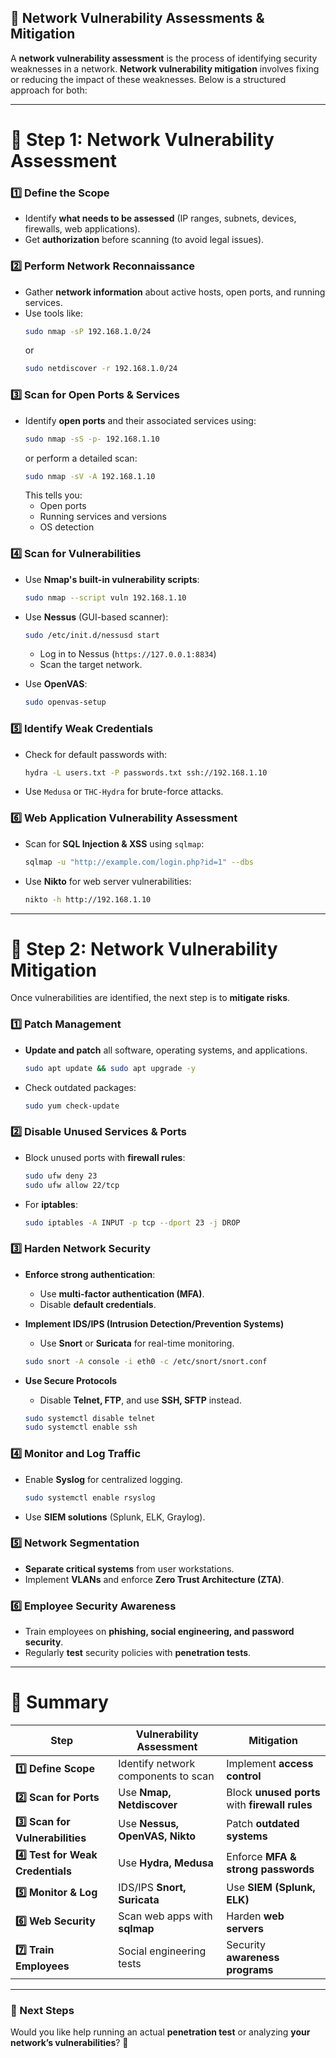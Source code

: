## **🔹 Network Vulnerability Assessments & Mitigation**  

A **network vulnerability assessment** is the process of identifying security weaknesses in a network. **Network vulnerability mitigation** involves fixing or reducing the impact of these weaknesses. Below is a structured approach for both:

---

# **🔹 Step 1: Network Vulnerability Assessment**
### **1️⃣ Define the Scope**
- Identify **what needs to be assessed** (IP ranges, subnets, devices, firewalls, web applications).
- Get **authorization** before scanning (to avoid legal issues).

### **2️⃣ Perform Network Reconnaissance**
- Gather **network information** about active hosts, open ports, and running services.
- Use tools like:
  ```bash
  sudo nmap -sP 192.168.1.0/24
  ```
  or
  ```bash
  sudo netdiscover -r 192.168.1.0/24
  ```

### **3️⃣ Scan for Open Ports & Services**
- Identify **open ports** and their associated services using:
  ```bash
  sudo nmap -sS -p- 192.168.1.10
  ```
  or perform a detailed scan:
  ```bash
  sudo nmap -sV -A 192.168.1.10
  ```
  This tells you:
  - Open ports
  - Running services and versions
  - OS detection

### **4️⃣ Scan for Vulnerabilities**
- Use **Nmap's built-in vulnerability scripts**:
  ```bash
  sudo nmap --script vuln 192.168.1.10
  ```
- Use **Nessus** (GUI-based scanner):
  ```bash
  sudo /etc/init.d/nessusd start
  ```
  - Log in to Nessus (`https://127.0.0.1:8834`)
  - Scan the target network.

- Use **OpenVAS**:
  ```bash
  sudo openvas-setup
  ```

### **5️⃣ Identify Weak Credentials**
- Check for default passwords with:
  ```bash
  hydra -L users.txt -P passwords.txt ssh://192.168.1.10
  ```
- Use `Medusa` or `THC-Hydra` for brute-force attacks.

### **6️⃣ Web Application Vulnerability Assessment**
- Scan for **SQL Injection & XSS** using `sqlmap`:
  ```bash
  sqlmap -u "http://example.com/login.php?id=1" --dbs
  ```
- Use **Nikto** for web server vulnerabilities:
  ```bash
  nikto -h http://192.168.1.10
  ```

---

# **🔹 Step 2: Network Vulnerability Mitigation**
Once vulnerabilities are identified, the next step is to **mitigate risks**.

### **1️⃣ Patch Management**
- **Update and patch** all software, operating systems, and applications.
  ```bash
  sudo apt update && sudo apt upgrade -y
  ```
- Check outdated packages:
  ```bash
  sudo yum check-update
  ```

### **2️⃣ Disable Unused Services & Ports**
- Block unused ports with **firewall rules**:
  ```bash
  sudo ufw deny 23
  sudo ufw allow 22/tcp
  ```
- For **iptables**:
  ```bash
  sudo iptables -A INPUT -p tcp --dport 23 -j DROP
  ```

### **3️⃣ Harden Network Security**
- **Enforce strong authentication**:
  - Use **multi-factor authentication (MFA)**.
  - Disable **default credentials**.

- **Implement IDS/IPS (Intrusion Detection/Prevention Systems)**
  - Use **Snort** or **Suricata** for real-time monitoring.

  ```bash
  sudo snort -A console -i eth0 -c /etc/snort/snort.conf
  ```

- **Use Secure Protocols**
  - Disable **Telnet, FTP**, and use **SSH, SFTP** instead.
  ```bash
  sudo systemctl disable telnet
  sudo systemctl enable ssh
  ```

### **4️⃣ Monitor and Log Traffic**
- Enable **Syslog** for centralized logging.
  ```bash
  sudo systemctl enable rsyslog
  ```
- Use **SIEM solutions** (Splunk, ELK, Graylog).

### **5️⃣ Network Segmentation**
- **Separate critical systems** from user workstations.
- Implement **VLANs** and enforce **Zero Trust Architecture (ZTA)**.

### **6️⃣ Employee Security Awareness**
- Train employees on **phishing, social engineering, and password security**.
- Regularly **test** security policies with **penetration tests**.

---

# **🔹 Summary**
| **Step** | **Vulnerability Assessment** | **Mitigation** |
|---|---|---|
| **1️⃣ Define Scope** | Identify network components to scan | Implement **access control** |
| **2️⃣ Scan for Ports** | Use **Nmap, Netdiscover** | Block **unused ports** with **firewall rules** |
| **3️⃣ Scan for Vulnerabilities** | Use **Nessus, OpenVAS, Nikto** | Patch **outdated systems** |
| **4️⃣ Test for Weak Credentials** | Use **Hydra, Medusa** | Enforce **MFA & strong passwords** |
| **5️⃣ Monitor & Log** | IDS/IPS **Snort, Suricata** | Use **SIEM (Splunk, ELK)** |
| **6️⃣ Web Security** | Scan web apps with **sqlmap** | Harden **web servers** |
| **7️⃣ Train Employees** | Social engineering tests | Security **awareness programs** |

---

### **🔹 Next Steps**
Would you like help running an actual **penetration test** or analyzing **your network’s vulnerabilities**? 🚀